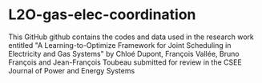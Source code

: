 # L2O-gas-elec-coordination
This GitHub github contains the codes and data used in the research work entitled "A Learning-to-Optimize Framework for Joint Scheduling in Electricity and Gas Systems" by Chloé Dupont, François Vallée, Bruno François and Jean-François Toubeau submitted for review in the CSEE Journal of Power and Energy Systems
